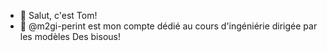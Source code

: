 - 👋 Salut, c'est Tom!
- 👀 @m2gi-perint est mon compte dédié au cours d'ingéniérie dirigée par les modèles
Des bisous!
